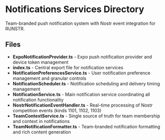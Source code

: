 # Notifications Services Directory

Team-branded push notification system with Nostr event integration for RUNSTR.

## Files

- **ExpoNotificationProvider.ts** - Expo push notification provider and device token management
- **index.ts** - Central export file for notification services
- **NotificationPreferencesService.ts** - User notification preference management and granular controls
- **NotificationScheduler.ts** - Notification scheduling and delivery timing management
- **NotificationService.ts** - Main notification service coordinating all notification functionality
- **NostrNotificationEventHandler.ts** - Real-time processing of Nostr competition events (kinds 1101, 1102, 1103)
- **TeamContextService.ts** - Single source of truth for team membership and context in notifications
- **TeamNotificationFormatter.ts** - Team-branded notification formatting and rich content generation